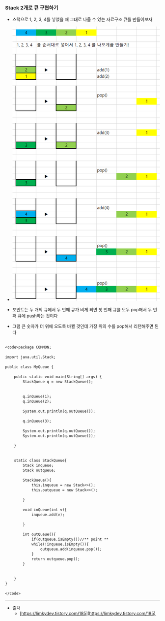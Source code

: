 ### Stack 2개로 큐 구현하기

- 스택으로 1, 2, 3, 4를 넣었을 때 그대로 나올 수 있는 자료구조 큐를 만들어보자

- ![make_queue](./images/make_queue_by_stack.png)

- 포인트는 두 개의 큐에서 두 번째 큐가 비게 되면 첫 번째 큐를 모두 pop해서 두 번째 큐에 push하는 것이다
- 그럼 큰 숫자가 더 위에 오도록 바뀔 것인데 가장 위의 수를 pop해서 리턴해주면 된다

```

<code>package COMMON;

import java.util.Stack;

public class MyQueue {

    public static void main(String[] args) {
        StackQueue q = new StackQueue();


        q.inQueue(1);
        q.inQueue(2);

        System.out.println(q.outQueue());

        q.inQueue(3);

        System.out.println(q.outQueue());
        System.out.println(q.outQueue());

    }


    static class StackQueue{
        Stack inqueue;
        Stack outqueue;

        StackQueue(){
            this.inqueue = new Stack<>();
            this.outqueue = new Stack<>();

        }

        void inQueue(int v){
            inqueue.add(v);

        }

        int outQueue(){
            if(outqueue.isEmpty())//** point **
            while(!inqueue.isEmpty()){
                outqueue.add(inqueue.pop());
            }
            return outqueue.pop();
        }


    }
}

</code>

```

---

- 출처
  - [https://limkydev.tistory.com/185](https://limkydev.tistory.com/185)
